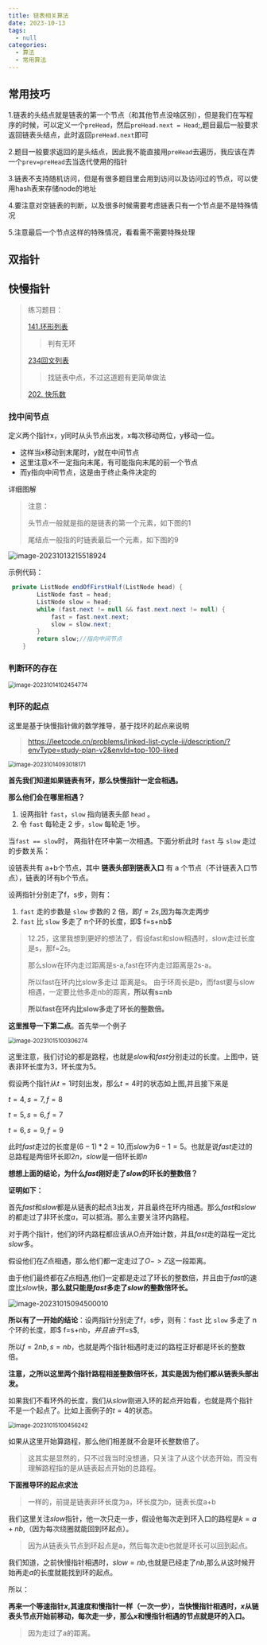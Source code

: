 ```yaml
---
title: 链表相关算法
date: 2023-10-13
tags: 
  - null
categories:  
  - 算法
  - 常用算法
---
```


## 常用技巧

1.链表的头结点就是链表的第一个节点（和其他节点没啥区别），但是我们在写程序的时候，可以定义一个`preHead`，然后`preHead.next = Head`;,题目最后一般要求返回链表头结点，此时返回`preHead.next`即可

2.题目一般要求返回的是头结点，因此我不能直接用`preHead`去遍历，我应该在弄一个`prev=preHead`去当迭代使用的指针

3.链表不支持随机访问，但是有很多题目里会用到访问以及访问过的节点，可以使用hash表来存储node的地址

4.要注意对空链表的判断，以及很多时候需要考虑链表只有一个节点是不是特殊情况

5.注意最后一个节点这样的特殊情况，看看需不需要特殊处理

## 双指针



## 快慢指针

> 练习题目：
>
> [141.环形列表]( https://leetcode.cn/problems/linked-list-cycle/?envType=study-plan-v2&envId=top-100-liked)
>
> > 判有无环
>
> [234回文列表](https://leetcode.cn/problems/palindrome-linked-list/?envType=study-plan-v2&envId=top-100-liked)
>
> > 找链表中点，不过这道题有更简单做法
>
> [202. 快乐数](https://leetcode.cn/problems/happy-number/)

### 找中间节点

定义两个指针x，y同时从头节点出发，x每次移动两位，y移动一位。

- 这样当x移动到末尾时，y就在中间节点
- 这里注意x不一定指向末尾，有可能指向末尾的前一个节点
- 而y指向中间节点，这是由于终止条件决定的

详细图解

> 注意：
>
> 头节点一般就是指的是链表的第一个元素，如下图的1
>
> 尾结点一般指的时链表最后一个元素，如下图的9

![image-20231013215518924](https://typora-1309665611.cos.ap-nanjing.myqcloud.com/typora/image-20231013215518924.png)

示例代码：

```java
 private ListNode endOfFirstHalf(ListNode head) {
        ListNode fast = head;
        ListNode slow = head;
        while (fast.next != null && fast.next.next != null) {
            fast = fast.next.next;
            slow = slow.next;
        }
        return slow;//指向中间节点
    }

```

### 判断环的存在



<img src="https://typora-1309665611.cos.ap-nanjing.myqcloud.com/typora/image-20231014102454774.png" alt="image-20231014102454774" style="zoom: 80%;" />

### 判环的起点

这里是基于快慢指针做的数学推导，基于找环的起点来说明

>https://leetcode.cn/problems/linked-list-cycle-ii/description/?envType=study-plan-v2&envId=top-100-liked

<img src="https://typora-1309665611.cos.ap-nanjing.myqcloud.com/typora/image-20231014093018171.png" alt="image-20231014093018171" style="zoom: 80%;" />

**首先我们知道如果链表有环，那么快慢指针一定会相遇。**

**那么他们会在哪里相遇？**

1. 设两指针 `fast`，`slow` 指向链表头部 `head` 。
2. 令 `fast` 每轮走 2 步，`slow` 每轮走 1步。

 当`fast == slow`时， 两指针在环中第一次相遇。下面分析此时 `fast` 与 `slow` 走过的步数关系：

设链表共有 a+b个节点，其中 **链表头部到链表入口** 有 a 个节点（不计链表入口节点），链表的环有b个节点。

设两指针分别走了f，s步，则有：

1. `fast` 走的步数是 `slow` 步数的 2 倍，即$f=2s$,因为每次走两步
2. `fast` 比 `slow` 多走了 n个环的长度，即$ f=s+nb$

> 12.25，这里我想到更好的想法了，假设fast和slow相遇时，slow走过长度是s，那f=2s。
>
> 那么slow在环内走过距离是s-a,fast在环内走过距离是2s-a。
>
> 所以fast在环内比slow多走过  距离是s。 由于环周长是b，而fast要与slow相遇，一定要比他多走nb的距离，**所以有s=nb**
>
> **所以fast在环内比slow多走了环长的整数倍。**

**这里推导一下第二点**。首先举一个例子

<img src="https://typora-1309665611.cos.ap-nanjing.myqcloud.com/typora/image-20231015100306274.png" alt="image-20231015100306274" style="zoom:80%;" />

这里注意，我们讨论的都是路程，也就是$slow$和$fast$分别走过的长度。上图中，链表非环长度为3，环长度为5。

假设两个指针从$t=1$时刻出发，那么$t=4$时的状态如上图,并且接下来是

$t=4,s=7,f=8$

$t=5,s=6,f=7$

$t=6,s=9,f=9$

此时$fast$走过的长度是$(6-1)*2=10$,而$slow$为$6-1=5$。也就是说$fast$走过的总路程是两倍环长即$2n$，$slow$是一倍环长即$n$

**想想上面的结论，为什么$fast$刚好走了$slow$的环长的整数倍？**

**证明如下：**

首先$fast$和$slow$都是从链表的起点$3$出发，并且最终在环内相遇。那么$fast$和$slow$的都走过了非环长度$a$，可以抵消。那么主要关注环内路程。

对于两个指针，他们的环内路程都应该从O点开始计数，并且$fast$走的路程一定比$slow$多。

假设他们在$Z$点相遇，那么他们都一定走过了$O->Z$这一段距离。

由于他们最终都在$Z$点相遇,他们一定都是走过了环长的整数倍，并且由于$fast$的速度比$slow$快，**那么就只能是$fast$多走了$slow$的整数倍环长。**

![image-20231015094500010](https://typora-1309665611.cos.ap-nanjing.myqcloud.com/typora/image-20231015094500010.png)

**所以有了一开始的结论**：设两指针分别走了f，s步，则有：`fast` 比 `slow` 多走了 n个环的长度，即$ f=s+nb$，并且由于$f=s$,

所以$f=2nb  , s=nb$，也就是两个指针相遇时走过的路程正好都是环长的整数倍。

**注意，之所以这里两个指针路程相差整数倍环长，其实是因为他们都从链表头部出发。**

如果我们不看环外的长度，我们从$slow$刚进入环的起点开始看，也就是两个指针不是一个起点了。比如上面例子的$t=4$的状态。

<img src="https://typora-1309665611.cos.ap-nanjing.myqcloud.com/typora/image-20231015100456242.png" alt="image-20231015100456242" style="zoom:80%;" />

如果从这里开始算路程，那么他们相差就不会是环长整数倍了。

> 这其实是显然的，只不过我当时没想通，只关注了从这个状态开始，而没有理解路程指的是从链表起点开始的总路程。

**下面推导环的起点求法**

> 一样的，前提是链表非环长度为a，环长度为b，链表长度a+b

我们这里关注$slow$指针，他一次只走一步，假设他每次走到环入口的路程是$k=a+nb$,（因为每次绕圈就能回到环起点）。

> 因为从链表头节点到环起点是a，然后每次走b也就是环长可以回到起点。

我们知道，之前快慢指针相遇时，$slow=nb$,也就是已经走了$nb$,那么从这时候开始再走$a$的长度就能找到环的起点。

所以：

**再来一个等速指针$x$,其速度和慢指针一样（一次一步），当快慢指针相遇时，$x$从链表头节点开始前移动，每次走一步，那么$x$和慢指针相遇的节点就是环的入口。**

> 因为走过了a的距离。


